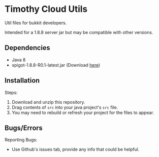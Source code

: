 # Timothy Cloud Utils
Util files for bukkit developers.

Intended for a 1.8.8 server jar but may be compatible with other versions.

## Dependencies
 * Java 8
 * spigot-1.8.8-R0.1-latest.jar (Download [here](https://getbukkit.org/get/hNiHm0tuqAg1Xg7w7zudk63uHr0xo48D))
## Installation
Steps:
  1. Download and unzip this repository.
  2. Drag contents of `src` into your java project's `src` file.
  3. You may need to rebuild or refresh your project for the files to appear.
## Bugs/Errors
Reporting Bugs:
  * Use Github's issues tab, provide any info that could be helpful.

